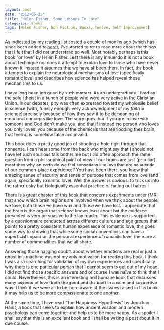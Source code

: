 ```yaml
---
layout: post
date: "2012-06-25"
title: "Helen Fisher, Some Lessons In Love"
categories: Books
tags: [Helen Fisher, Non Fiction, Books, Twelve, Self Improvement]
---
```

As indicated by my [reading list](articles/reading-list-mid-april-2012) posted a couple of months ago (which has since been added to [here](articles/another-reading-list)), I’ve started to try to read more about the things that I felt that I did not understand so well. Most notably perhaps is this book “on love” by Helen Fisher. Lest there is any innuendo it is not a book about technique nor does it attempt to explain love to those who have never known it, instead it assumes that we have all been there. In fact, the book attempts to explain the neurological mechanisms of love (specifically romantic love) and describes how science has helped reveal these mechanisms to us.

I have long been intrigued by such matters. As an undergraduate I lived as the sole atheist in a bunch of people who were very active in the Christian Union. In our debates, pity was often expressed toward my wholesale belief in science (with, funnily enough, very acknowledgment of my _faith_ in science) precisely because of how they saw it to be demeaning of emotional concepts like love. The story goes that if you are in love with someone and God didn’t make you, and that if instead the person who loves you only ‘loves’ you because of the chemicals that are flooding their brain, that feeling is somehow false and invalid.

This book does a pretty good job of shooting a hole right through that nonsense. I can hear some from the back who might say that I should not have let such spurious talk bother me but I did often approach the same question from a philosophical point of view: if our brains are just (peculiar) meat then why on earth do we feel sensations like love that are so outside of our common-place experience? You have been there, you know that amazing sense of security and sense of purpose that comes from love (and again, specifically romantic love). Well the answer is obvious: to trick us into the rather risky but biologically essential practice of farting out babies.

There is a great chapter of this book that concerns experiments under [fMRI](http://en.wikipedia.org/wiki/FMRI) that show which brain regions are involved when we think about the people we love, both those we have won and those we have lost. I appreciate that the brain is the organ that science knows least about but the evidence presented is very persuasive to the lay reader. This evidence is supported by a questionnaire conducted across different cultures and age groups that points to a pretty consistent human experience of romantic love, this goes some way to showing that while some social conventions can have a superficial impact on the personal experience of romantic love, there are a number of commonalities that we all share.

Answering those nagging doubts about whether emotions are real or just a ghost in a machine was not my only motivation for reading this book. I think I was also searching for validation of my own experiences and specifically why there is one particular person that I cannot seem to get out of my head. I did not find those specific answers and of course I was naïve to think that I could. Nevertheless, this is an interesting and humane book that discusses many aspects of love (both the good and the bad) in a calm and supportive way. I think if we were all to be more aware of the issues raised in this book it may help us to be more compassionate to one another.

At the same time, I have read “The Happiness Hypothesis” by Jonathan Haidt, a book that seeks to explain how ancient wisdom and modern psychology can come together and help us to be more happy. As a spoiler I shall say that this is an excellent book and I shall be writing a post about it in due course.